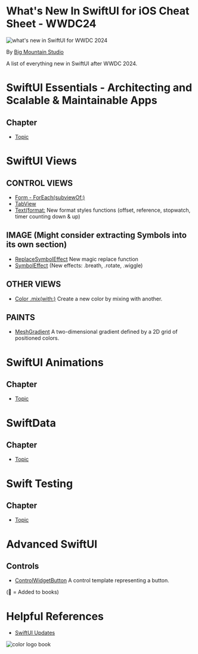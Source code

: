# What's New In SwiftUI for iOS Cheat Sheet - WWDC24
![what's new in SwiftUI for WWDC 2024](https://github.com/bigmountainstudio/What-is-new-in-SwiftUI-WWDC23/assets/24855856/5fad9a39-a33e-40a2-9e4f-3ed4867424d6)

By [Big Mountain Studio](https://www.bigmountainstudio.com/)

A list of everything new in SwiftUI after WWDC 2024.

# SwiftUI Essentials - Architecting and Scalable & Maintainable Apps
## Chapter
* [Topic]()

# SwiftUI Views
## CONTROL VIEWS
* [Form - ForEach(subviewOf:)](https://developer.apple.com/documentation/SwiftUI/ForEach/init(subviewOf:content:)) 
* [TabView]()
* [Text(format:](https://developer.apple.com/documentation/foundation/formatstyle) New format styles functions (offset, reference, stopwatch, timer counting down & up)
## IMAGE (Might consider extracting Symbols into its own section)
* [ReplaceSymbolEffect](https://developer.apple.com/documentation/symbols/replacesymboleffect) New magic replace function
* [SymbolEffect](https://developer.apple.com/documentation/symbols/symboleffect/) (New effects: .breath, .rotate, .wiggle)
## OTHER VIEWS
* [Color .mix(with:)](https://developer.apple.com/documentation/swiftui/color/mix(with:by:in:)/) Create a new color by mixing with another.
## PAINTS
* [MeshGradient](https://developer.apple.com/documentation/swiftui/meshgradient/) A two-dimensional gradient defined by a 2D grid of positioned colors.

# SwiftUI Animations
## Chapter
* [Topic]()

# SwiftData
## Chapter
* [Topic]()

# Swift Testing
## Chapter
* [Topic]()

# Advanced SwiftUI
## Controls
* [ControlWidgetButton](https://developer.apple.com/documentation/widgetkit/controlwidgetbutton/) A control template representing a button.

  
(📕 = Added to books)

# Helpful References
* [SwiftUI Updates](https://developer.apple.com/documentation/updates/swiftui)


![color logo book](https://github.com/bigmountainstudio/What-is-new-in-SwiftUI-WWDC23/assets/24855856/4509ce75-14ee-43e7-a62d-c46d7200ddda)

